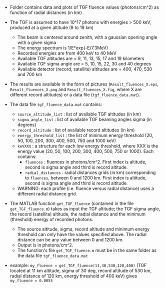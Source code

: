 * Folder contains data and plots of TGF fluence values (photons/cm^2) as function of radial distances (in km)

* The TGF is assumed to have 10^17 photons with energies > 500 keV, produced at a given altitude (9 to 19 km)
    * The beam is centered around zenith, with a gaussian opening angle with a given sigma
    * The energy spectrum is 1/E*exp(-E/7.3MeV)
    * Recorded energies are from 400 keV to 40 MeV
    * Available TGF altitudes are = 9, 11, 13, 15, 17 and 19 kilometers
    * Available TGF sigma angle are = 5, 10, 15, 22, 30 and 40 degrees
    * Available detector (record, satellite) altitudes are = 400, 470, 530 and 700 km
    
* The results are available in the form of pictures (`Result_fluences_X.eps`, `Result_fluences_X.png` and `Result_fluences_X.fig`, where X are different record altitudes) or a data file (`tgf_fluence_data.mat`).
* The data file `tgf_fluence_data.mat` contains:
    * `source_altitude_list` : list of available TGF altitudes (in km)
    * `sigma_angle_list` : list of available TGF beaming angles sigma (in degrees)
    * `record_altitude` : list of available record altitudes (in km)
    * `energy_threshold_list` : the list of minimum energy threshold (20, 50, 100, 200, 300, 400, 500, 750 and 1000 keV)
    * `keVXXX` : a structure for each low energy threshold, where XXX is the energy value (20, 50, 100, 200, 300, 400, 500, 750 or 1000). Each contains:
        * `fluences` : fluences in photons/cm^2. First index is altitude, second is sigma angle and third is record altitude.
        * `radial_distances` : radial distances grids (in km) corresponding to `fluences`, between 0 and 1200 km. First index is altitude, second is sigma angle and third is record altitude.
    * WARNING: each profile (i.e. fluence versus radial distance) uses a different radial distance grid.

* The MATLAB function `get_TGF_fluence` (contained in the file `get_TGF_fluence.m`) takes as input the TGF altitude; the TGF sigma angle, the record (satellite) altitude, the radial distance and the minimum (threshold) energy of recorded photons. 
    * The source altitude, sigma, record altitude and minimum energy threshold can only have the values specified above. The radial distance can be any value between 0 and 1200 km.
    * Output is in photons/cm^2.
    * The function's file `get_TGF_fluence.m` must be in the same folder as the data file `tgf_fluence_data.mat`

* example: `my_fluence = get_TGF_fluence(11,30,530,120,400)` (TGF located at 11 km altitude, sigma of 30 deg, record altitude of 530 km, radial distance of 120 km, energy threshold of 400 keV) gives `my_fluence = 0.0055`
    
